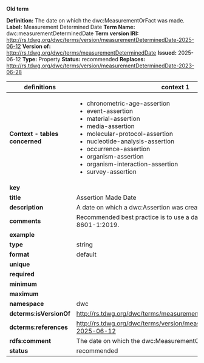 **Old term**

**Definition:** The date on which the dwc:MeasurementOrFact was made.
**Label:** Measurement Determined Date
**Term Name:** dwc:measurementDeterminedDate
**Term version IRI:** http://rs.tdwg.org/dwc/terms/version/measurementDeterminedDate-2025-06-12
**Version of:** http://rs.tdwg.org/dwc/terms/measurementDeterminedDate
**Issued:** 2025-06-12
**Type:** Property
**Status:** recommended
**Replaces:** http://rs.tdwg.org/dwc/terms/version/measurementDeterminedDate-2023-06-28


| definitions | context 1 |
|-|-|
| **Context - tables concerned** | <ul><li>chronometric-age-assertion</li><li>event-assertion</li><li>material-assertion</li><li>media-assertion</li><li>molecular-protocol-assertion</li><li>nucleotide-analysis-assertion</li><li>occurrence-assertion</li><li>organism-assertion</li><li>organism-interaction-assertion</li><li>survey-assertion</li></ul> |
| **key** |  |
| **title** | Assertion Made Date |
| **description** | A date on which a dwc:Assertion was created. |
| **comments** | Recommended best practice is to use a date that conforms to ISO 8601-1:2019. |
| **example** |  |
| **type** | string |
| **format** | default |
| **unique** |  |
| **required** |  |
| **minimum** |  |
| **maximum** |  |
| **namespace** | dwc |
| **dcterms:isVersionOf** | http://rs.tdwg.org/dwc/terms/measurementDeterminedDate |
| **dcterms:references** | http://rs.tdwg.org/dwc/terms/version/measurementDeterminedDate-2025-06-12 |
| **rdfs:comment** | The date on which the dwc:MeasurementOrFact was made. |
| **status** | recommended |
